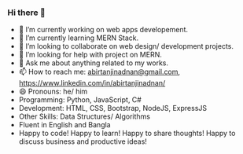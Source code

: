 ### Hi there 👋


<!-- **abirtanjinadnan/abirtanjinadnan** is a ✨ _special_ ✨ repository because its `README.md` (this file) appears on your GitHub profile. -->

<!-- Here are some ideas to get you started: -->
 
- 🔭 I’m currently working on web apps developement.
- 🌱 I’m currently learning MERN Stack.
- 👯 I’m looking to collaborate on web design/ development projects.
- 🤔 I’m looking for help with project on MERN.
- 💬 Ask me about anything related to my works.
- 📫 How to reach me: abirtanjinadnan@gmail.com, https://www.linkedin.com/in/abirtanjinadnan/
- 😄 Pronouns: he/ him
- Programming: Python, JavaScript, C#
- Development: HTML, CSS, Bootstrap, NodeJS, ExpressJS
- Other Skills: Data Structures/ Algorithms
- Fluent in English and Bangla
- Happy to code! Happy to learn! Happy to share thoughts! Happy to discuss business and productive ideas!
<!-- - ⚡ Fun fact: ... -->

